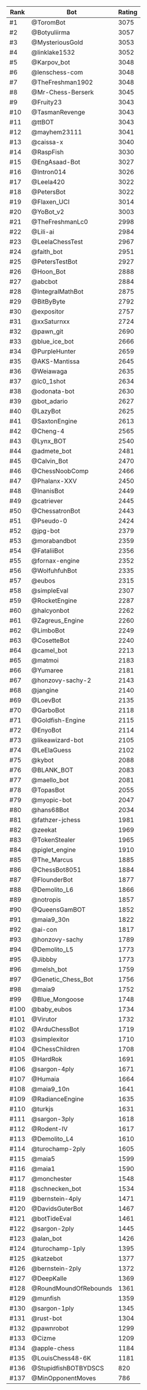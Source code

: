 Rank|Bot|Rating
---|---|---
#1|@ToromBot|3075
#2|@Botyuliirma|3057
#3|@MysteriousGold|3053
#4|@linklake1532|3052
#5|@Karpov_bot|3048
#6|@lenschess-com|3048
#7|@TheFreshman1902|3048
#8|@Mr-Chess-Berserk|3045
#9|@Fruity23|3043
#10|@TasmanRevenge|3043
#11|@ttBOT|3043
#12|@mayhem23111|3041
#13|@caissa-x|3040
#14|@RaspFish|3030
#15|@EngAsaad-Bot|3027
#16|@Intron014|3026
#17|@Leela420|3022
#18|@PetersBot|3022
#19|@Flaxen_UCI|3014
#20|@YoBot_v2|3003
#21|@TheFreshmanLc0|2998
#22|@Lili-ai|2984
#23|@LeelaChessTest|2967
#24|@faith_bot|2951
#25|@PetersTestBot|2927
#26|@Hoon_Bot|2888
#27|@abcbot|2884
#28|@IntegralMathBot|2875
#29|@BitByByte|2792
#30|@expositor|2757
#31|@xxSaturnxx|2724
#32|@pawn_git|2690
#33|@blue_ice_bot|2666
#34|@PurpleHunter|2659
#35|@AKS-Mantissa|2645
#36|@Weiawaga|2635
#37|@lc0_1shot|2634
#38|@odonata-bot|2630
#39|@bot_adario|2627
#40|@LazyBot|2625
#41|@SaxtonEngine|2613
#42|@Cheng-4|2565
#43|@Lynx_BOT|2540
#44|@admete_bot|2481
#45|@Calvin_Bot|2470
#46|@ChessNoobComp|2466
#47|@Phalanx-XXV|2450
#48|@InanisBot|2449
#49|@catriever|2445
#50|@ChessatronBot|2443
#51|@Pseudo-0|2424
#52|@jpg-bot|2379
#53|@morabandbot|2359
#54|@FataliiBot|2356
#55|@fornax-engine|2352
#56|@WolfuhfuhBot|2335
#57|@eubos|2315
#58|@simpleEval|2307
#59|@RocketEngine|2287
#60|@halcyonbot|2262
#61|@Zagreus_Engine|2260
#62|@LimboBot|2249
#63|@CosetteBot|2240
#64|@camel_bot|2213
#65|@matmoi|2183
#66|@Yumaree|2181
#67|@honzovy-sachy-2|2143
#68|@jangine|2140
#69|@LoevBot|2135
#70|@GarboBot|2118
#71|@Goldfish-Engine|2115
#72|@EnyoBot|2114
#73|@likeawizard-bot|2105
#74|@LeElaGuess|2102
#75|@kybot|2088
#76|@BLANK_BOT|2083
#77|@maello_bot|2081
#78|@TopasBot|2055
#79|@myopic-bot|2047
#80|@hans68Bot|2034
#81|@fathzer-jchess|1981
#82|@zeekat|1969
#83|@TokenStealer|1965
#84|@piglet_engine|1910
#85|@The_Marcus|1885
#86|@ChessBot8051|1884
#87|@FlounderBot|1877
#88|@Demolito_L6|1866
#89|@notropis|1857
#90|@QueensGamBOT|1852
#91|@maia9_30n|1822
#92|@ai-con|1817
#93|@honzovy-sachy|1789
#94|@Demolito_L5|1773
#95|@Jibbby|1773
#96|@melsh_bot|1759
#97|@Genetic_Chess_Bot|1756
#98|@maia9|1752
#99|@Blue_Mongoose|1748
#100|@baby_eubos|1734
#101|@Virutor|1732
#102|@ArduChessBot|1719
#103|@simplexitor|1710
#104|@ChessChildren|1708
#105|@HardRok|1691
#106|@sargon-4ply|1671
#107|@Humaia|1664
#108|@maia9_10n|1641
#109|@RadianceEngine|1635
#110|@turkjs|1631
#111|@sargon-3ply|1618
#112|@Rodent-IV|1617
#113|@Demolito_L4|1610
#114|@turochamp-2ply|1605
#115|@maia5|1599
#116|@maia1|1590
#117|@monchester|1548
#118|@schnecken_bot|1534
#119|@bernstein-4ply|1471
#120|@DavidsGuterBot|1467
#121|@botTideEval|1461
#122|@sargon-2ply|1445
#123|@alan_bot|1426
#124|@turochamp-1ply|1395
#125|@katzebot|1377
#126|@bernstein-2ply|1372
#127|@DeepKalle|1369
#128|@RoundMoundOfRebounds|1361
#129|@munfish|1359
#130|@sargon-1ply|1345
#131|@rust-bot|1304
#132|@pawnrobot|1299
#133|@Cizme|1209
#134|@apple-chess|1184
#135|@LouisChess48-6K|1181
#136|@StupidfishBOTBYDSCS|820
#137|@MinOpponentMoves|786
